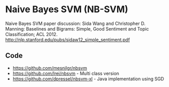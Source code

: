 # Naive Bayes SVM (NB-SVM)

Naive Bayes SVM paper discussion: Sida Wang and Christopher D. Manning: Baselines and Bigrams: Simple, Good Sentiment and Topic Classification; ACL 2012. http://nlp.stanford.edu/pubs/sidaw12_simple_sentiment.pdf

## Code

* https://github.com/mesnilgr/nbsvm
* https://github.com/lrei/nbsvm - Multi class version
* https://github.com/dpressel/nbsvm-xl - Java implementation using SGD
